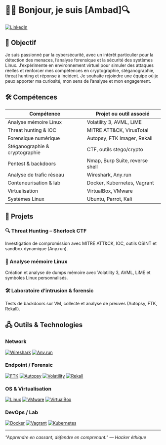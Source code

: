 # 👨‍💻 Bonjour, je suis [Ambad]🔍

[![LinkedIn](https://img.shields.io/badge/LinkedIn-0077B5?style=for-the-badge&logo=linkedin&logoColor=white)](https://www.linkedin.com/in/ton-profil/)

## 🎯 Objectif

Je suis passionné par la cybersécurité, avec un intérêt particulier pour la détection des menaces, l’analyse forensique et la sécurité des systèmes Linux. J’expérimente en environnement virtuel pour simuler des attaques réelles et renforcer mes compétences en cryptographie, stéganographie, threat hunting et réponse à incident. Je souhaite rejoindre une équipe où je peux apporter ma curiosité, mon sens de l’analyse et mon engagement.

## 🛠️ Compétences

| Compétence                        | Projet ou outil associé |
|----------------------------------|--------------------------|
| Analyse mémoire Linux            | Volatility 3, AVML, LiME |
| Threat hunting & IOC             | MITRE ATT&CK, VirusTotal |
| Forensique numérique             | Autopsy, FTK Imager, Rekall |
| Stéganographie & cryptographie   | CTF, outils stego/crypto |
| Pentest & backdoors              | Nmap, Burp Suite, reverse shell |
| Analyse de trafic réseau         | Wireshark, Any.run |
| Conteneurisation & lab           | Docker, Kubernetes, Vagrant |
| Virtualisation                   | VirtualBox, VMware |
| Systèmes Linux                   | Ubuntu, Parrot, Kali |

## 🚀 Projets

### 🔍 Threat Hunting – Sherlock CTF
Investigation de compromission avec MITRE ATT&CK, IOC, outils OSINT et sandbox dynamique (Any.run).

### 🧠 Analyse mémoire Linux
Création et analyse de dumps mémoire avec Volatility 3, AVML, LiME et symboles Linux personnalisés.

### 🛠️ Laboratoire d’intrusion & forensic
Tests de backdoors sur VM, collecte et analyse de preuves (Autopsy, FTK, Rekall).

## 🖧 Outils & Technologies

### Network
[![Wireshark](https://img.shields.io/badge/Wireshark-1679A7?style=for-the-badge&logo=wireshark&logoColor=white)](https://www.wireshark.org/)
[![Any.run](https://img.shields.io/badge/Any.run-000000?style=for-the-badge&logo=linux&logoColor=white)](https://any.run/)

### Endpoint / Forensic
[![FTK](https://img.shields.io/badge/FTK-E74C3C?style=for-the-badge&logo=accessdata&logoColor=white)](https://accessdata.com/)
[![Autopsy](https://img.shields.io/badge/Autopsy-000000?style=for-the-badge&logo=autopsy&logoColor=white)](https://www.autopsy.com/)
[![Volatility](https://img.shields.io/badge/Volatility-0078D7?style=for-the-badge&logo=volatility&logoColor=white)](https://www.volatilityfoundation.org/)
[![Rekall](https://img.shields.io/badge/Rekall-9B59B6?style=for-the-badge&logoColor=white)](http://www.rekall-forensic.com/)

### OS & Virtualisation
[![Linux](https://img.shields.io/badge/Linux-FCC624?style=for-the-badge&logo=linux&logoColor=black)](https://www.linux.org/)
[![VMware](https://img.shields.io/badge/VMware-607078?style=for-the-badge&logo=vmware&logoColor=white)](https://www.vmware.com/)
[![VirtualBox](https://img.shields.io/badge/VirtualBox-183A61?style=for-the-badge&logo=virtualbox&logoColor=white)](https://www.virtualbox.org/)

### DevOps / Lab
[![Docker](https://img.shields.io/badge/Docker-2496ED?style=for-the-badge&logo=docker&logoColor=white)](https://www.docker.com/)
[![Vagrant](https://img.shields.io/badge/Vagrant-1868F2?style=for-the-badge&logo=vagrant&logoColor=white)](https://www.vagrantup.com/)
[![Kubernetes](https://img.shields.io/badge/Kubernetes-326CE5?style=for-the-badge&logo=kubernetes&logoColor=white)](https://kubernetes.io/)

---

*"Apprendre en cassant, défendre en comprenant." — Hacker éthique*
